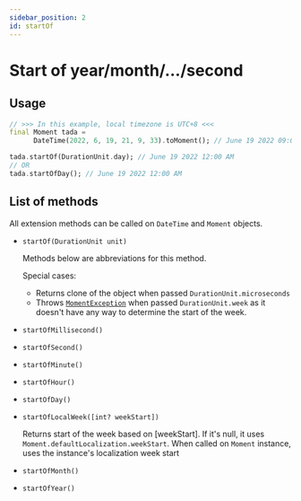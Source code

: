 ```yaml
---
sidebar_position: 2
id: startOf
---
```


# Start of year/month/.../second

## Usage

```dart
// >>> In this example, local timezone is UTC+8 <<<
final Moment tada =
      DateTime(2022, 6, 19, 21, 9, 33).toMoment(); // June 19 2022 09:09 PM

tada.startOf(DurationUnit.day); // June 19 2022 12:00 AM
// OR
tada.startOfDay(); // June 19 2022 12:00 AM
```

## List of methods

All extension methods can be called on `DateTime` and `Moment` objects.

* `startOf(DurationUnit unit)`

    Methods below are abbreviations for this method.

    Special cases:

  * Returns clone of the object when passed `DurationUnit.microseconds`
  * Throws [`MomentException`](https://pub.dev/documentation/moment_dart/1.0.0-rc.1/moment_dart/MomentException-class.html)
    when passed `DurationUnit.week` as it doesn't have any way to determine the
    start of the week.

* `startOfMillisecond()`
* `startOfSecond()`
* `startOfMinute()`
* `startOfHour()`
* `startOfDay()`
* `startOfLocalWeek([int? weekStart])`

    Returns start of the week based on [weekStart]. If it's null, it uses `Moment.defaultLocalization.weekStart`.
    When called on `Moment` instance, uses the instance's localization week start

* `startOfMonth()`
* `startOfYear()`
